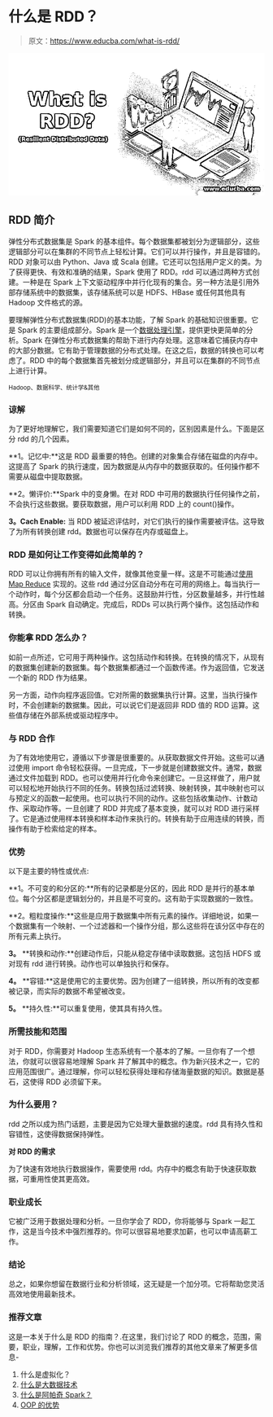 # 什么是 RDD？

> 原文：<https://www.educba.com/what-is-rdd/>

![What is RDD](img/235bee019f25e2860fcac5fbe6a89076.png)



## RDD 简介

弹性分布式数据集是 Spark 的基本组件。每个数据集都被划分为逻辑部分，这些逻辑部分可以在集群的不同节点上轻松计算。它们可以并行操作，并且是容错的。RDD 对象可以由 Python、Java 或 Scala 创建。它还可以包括用户定义的类。为了获得更快、有效和准确的结果，Spark 使用了 RDD。rdd 可以通过两种方式创建。一种是在 Spark 上下文驱动程序中并行化现有的集合。另一种方法是引用外部存储系统中的数据集，该存储系统可以是 HDFS、HBase 或任何其他具有 Hadoop 文件格式的源。

要理解弹性分布式数据集(RDD)的基本功能，了解 Spark 的基础知识很重要。它是 Spark 的主要组成部分。Spark 是一个[数据处理引擎](https://www.educba.com/what-is-data-processing/)，提供更快更简单的分析。Spark 在弹性分布式数据集的帮助下进行内存处理。这意味着它捕获内存中的大部分数据。它有助于管理数据的分布式处理。在这之后，数据的转换也可以考虑了。RDD 中的每个数据集首先被划分成逻辑部分，并且可以在集群的不同节点上进行计算。

<small>Hadoop、数据科学、统计学&其他</small>

### 谅解

为了更好地理解它，我们需要知道它们是如何不同的，区别因素是什么。下面是区分 rdd 的几个因素。

**1。记忆中:**这是 RDD 最重要的特色。创建的对象集合存储在磁盘的内存中。这提高了 Spark 的执行速度，因为数据是从内存中的数据获取的。任何操作都不需要从磁盘中提取数据。

**2。懒评价:**Spark 中的变身懒。在对 RDD 中可用的数据执行任何操作之前，不会执行这些数据。要获取数据，用户可以利用 RDD 上的 count()操作。

**3。Cach Enable:** 当 RDD 被延迟评估时，对它们执行的操作需要被评估。这导致了为所有转换创建 rdd。数据也可以保存在内存或磁盘上。

### RDD 是如何让工作变得如此简单的？

RDD 可以让你拥有所有的输入文件，就像其他变量一样。这是不可能通过[使用 Map Reduce](https://www.educba.com/what-is-mapreduce/) 实现的。这些 rdd 通过分区自动分布在可用的网络上。每当执行一个动作时，每个分区都会启动一个任务。这鼓励并行性，分区数量越多，并行性越高。分区由 Spark 自动确定。完成后，RDDs 可以执行两个操作。这包括动作和转换。

### 你能拿 RDD 怎么办？

如前一点所述，它可用于两种操作。这包括动作和转换。在转换的情况下，从现有的数据集创建新的数据集。每个数据集都通过一个函数传递。作为返回值，它发送一个新的 RDD 作为结果。

另一方面，动作向程序返回值。它对所需的数据集执行计算。这里，当执行操作时，不会创建新的数据集。因此，可以说它们是返回非 RDD 值的 RDD 运算。这些值存储在外部系统或驱动程序中。

### 与 RDD 合作

为了有效地使用它，遵循以下步骤是很重要的。从获取数据文件开始。这些可以通过使用 import 命令轻松获得。一旦完成，下一步就是创建数据文件。通常，数据通过文件加载到 RDD。也可以使用并行化命令来创建它。一旦这样做了，用户就可以轻松地开始执行不同的任务。转换包括过滤转换、映射转换，其中映射也可以与预定义的函数一起使用。也可以执行不同的动作。这些包括收集动作、计数动作、采取动作等。一旦创建了 RDD 并完成了基本变换，就可以对 RDD 进行采样了。它是通过使用样本转换和样本动作来执行的。转换有助于应用连续的转换，而操作有助于检索给定的样本。

### 优势

以下是主要的特性或优点:

**1。不可变的和分区的:**所有的记录都是分区的，因此 RDD 是并行的基本单位。每个分区都是逻辑划分的，并且是不可变的。这有助于实现数据的一致性。

**2。粗粒度操作:**这些是应用于数据集中所有元素的操作。详细地说，如果一个数据集有一个映射、一个过滤器和一个操作分组，那么这些将在该分区中存在的所有元素上执行。

**3。** **转换和动作:**创建动作后，只能从稳定存储中读取数据。这包括 HDFS 或对现有 rdd 进行转换。动作也可以单独执行和保存。

**4。** **容错:**这是使用它的主要优势。因为创建了一组转换，所以所有的改变都被记录，而实际的数据不希望被改变。

**5。** **持久性:**可以重复使用，使其具有持久性。

### 所需技能和范围

对于 RDD，你需要对 Hadoop 生态系统有一个基本的了解。一旦你有了一个想法，你就可以很容易地理解 Spark 并了解其中的概念。作为新兴技术之一，它的应用范围很广。通过理解，你可以轻松获得处理和存储海量数据的知识。数据是基石，这使得 RDD 必须留下来。

### 为什么要用？

rdd 之所以成为热门话题，主要是因为它处理大量数据的速度。rdd 具有持久性和容错性，这使得数据保持弹性。

**对 RDD 的需求**

为了快速有效地执行数据操作，需要使用 rdd。内存中的概念有助于快速获取数据，可重用性使其更高效。

### 职业成长

它被广泛用于数据处理和分析。一旦你学会了 RDD，你将能够与 Spark 一起工作，这是当今技术中强烈推荐的。你可以很容易地要求加薪，也可以申请高薪工作。

### 结论

总之，如果你想留在数据行业和分析领域，这无疑是一个加分项。它将帮助您灵活高效地使用最新技术。

### 推荐文章

这是一本关于什么是 RDD 的指南？.在这里，我们讨论了 RDD 的概念，范围，需要，职业，理解，工作和优势。你也可以浏览我们推荐的其他文章来了解更多信息-

1.  什么是虚拟化？
2.  [什么是大数据技术](https://www.educba.com/what-is-big-data-technology/)
3.  [什么是阿帕奇 Spark？](https://www.educba.com/what-is-apache-spark/)
4.  [OOP 的优势](https://www.educba.com/advantages-of-oop/)





